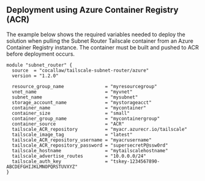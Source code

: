 ## Deployment using Azure Container Registry (ACR)

The example below shows the required variables needed to deploy the solution when pulling the Subnet Router Tailscale container from an Azure Container Registry instance. The container must be built and pushed to ACR before deployment occurs.

```hcl
module "subnet_router" {
  source  = "cocallaw/tailscale-subnet-router/azure"
  version = "1.2.0"

  resource_group_name               = "myresourcegroup"
  vnet_name                         = "myvnet"
  subnet_name                       = "mysubnet"
  storage_account_name              = "mystorageacct"
  container_name                    = "mycontainer"
  container_size                    = "small"
  container_group_name              = "mycontainergroup"
  container_source                  = "ACR"
  tailscale_ACR_repository          = "myacr.azurecr.io/tailscale"
  tailscale_image_tag               = "latest"
  tailscale_ACR_repository_username = "myacrusername"
  tailscale_ACR_repository_password = "supersecretP@ssw0rd"
  tailscale_hostname                = "mytailscalehostname"
  tailscale_advertise_routes        = "10.0.0.0/24"
  tailscale_auth_key                = "tskey-1234567890-ABCDEFGHIJKLMNOPQRSTUVXYZ"
}

```